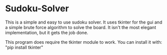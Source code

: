 # Sudoku-Solver

This is a simple and easy to use sudoku solver. It uses tkinter for the gui and a simple brute force algorithm to solve the board. It isn't the most elegant implementation, but it gets the job done.

This program does require the tkinter module to work.
You can install it with: "pip install tkinter"
